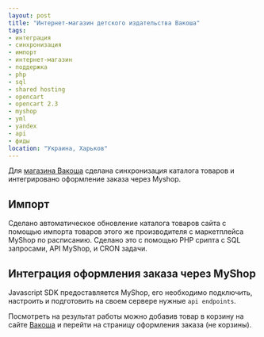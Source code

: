 ```yaml
---
layout: post
title: "Интернет-магазин детского издательства Вакоша"
tags:
- интеграция
- синхронизация
- импорт
- интернет-магазин
- поддержка
- php
- sql
- shared hosting
- opencart
- opencart 2.3
- myshop
- yml
- yandex
- api
- фиды
location: "Украина, Харьков"
---
```


Для <a href="https://vacosha.ru/" target="_blank">магазина Вакоша</a> сделана синхронизация каталога товаров и интегрировано оформление заказа через Myshop.

## Импорт

Сделано автоматическое обновление каталога товаров сайта с помощью импорта товаров этого же производителя с маркетплейса MyShop по расписанию. Сделано это с помощью PHP срипта с  SQL запросами, API MyShop, и CRON задачи.

## Интеграция оформления заказа через MyShop

Javascript SDK предоставляется MyShop, его необходимо подключить, настроить и подготовить на своем сервере нужные `api endpoints`.

Посмотреть на результат работы можно добавив товар в корзину на сайте <a href="https://vacosha.ru/" target="_blank">Вакоша</a> и перейти на страницу оформления заказа (не корзины).
